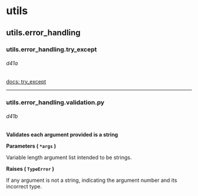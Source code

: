 # utils

## utils.error_handling

### utils.error_handling.try_except

###### d41a

[docs: try_except](https://gist.github.com/eugen-hoppe/c20688d17c7682cf1284718a655d0e0d)

---

### utils.error_handling.validation.py

###### d41b

**Validates each argument provided is a string**

**Parameters ( `*args` )**

Variable length argument list intended to be strings.

**Raises ( `TypeError` )**

If any argument is not a string, indicating the argument number and its incorrect type.
